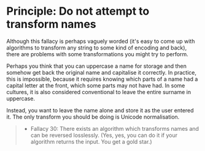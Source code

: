 ---
---

# Principle: Do not attempt to transform names

Although this fallacy is perhaps vaguely worded (it's easy to come up with algorithms
to transform any string to some kind of encoding and back), there are problems with
some transformations you might try to perform.

Perhaps you think that you can uppercase a name for storage and then somehow get back
the original name and capitalise it correctly. In practice, this is impossible,
because it requires knowing which parts of a name had a capital letter at the front,
which some parts may not have had. In some cultures, it is also considered conventional
to leave the entire surname in uppercase.

Instead, you want to leave the name alone and store it as the user entered it.
The only transform you should be doing is Unicode normalisation.

> - Fallacy 30: There exists an algorithm which transforms names and can be reversed losslessly.
>   (Yes, yes, you can do it if your algorithm returns the input.  You get a gold star.)
